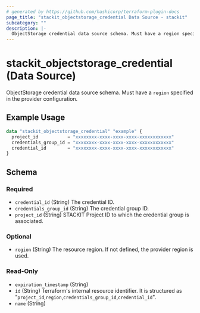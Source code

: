 ```yaml
---
# generated by https://github.com/hashicorp/terraform-plugin-docs
page_title: "stackit_objectstorage_credential Data Source - stackit"
subcategory: ""
description: |-
  ObjectStorage credential data source schema. Must have a region specified in the provider configuration.
---
```


# stackit_objectstorage_credential (Data Source)

ObjectStorage credential data source schema. Must have a `region` specified in the provider configuration.

## Example Usage

```terraform
data "stackit_objectstorage_credential" "example" {
  project_id           = "xxxxxxxx-xxxx-xxxx-xxxx-xxxxxxxxxxxx"
  credentials_group_id = "xxxxxxxx-xxxx-xxxx-xxxx-xxxxxxxxxxxx"
  credential_id        = "xxxxxxxx-xxxx-xxxx-xxxx-xxxxxxxxxxxx"
}
```

<!-- schema generated by tfplugindocs -->
## Schema

### Required

- `credential_id` (String) The credential ID.
- `credentials_group_id` (String) The credential group ID.
- `project_id` (String) STACKIT Project ID to which the credential group is associated.

### Optional

- `region` (String) The resource region. If not defined, the provider region is used.

### Read-Only

- `expiration_timestamp` (String)
- `id` (String) Terraform's internal resource identifier. It is structured as "`project_id`,`region`,`credentials_group_id`,`credential_id`".
- `name` (String)

